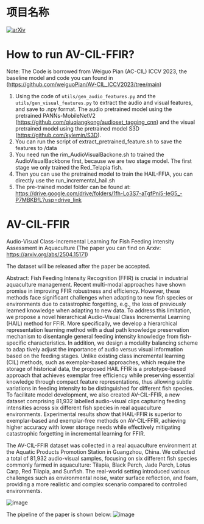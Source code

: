 # 项目名称
[![arXiv](https://img.shields.io/badge/arXiv-Paper-<COLOR>.svg)](https://arxiv.org/abs/2504.15171) 

# How to run AV-CIL-FFIR?

Note: The Code is borrowed from Weiguo Pian (AC-CIL) ICCV 2023, the baseline model and code you can found in (https://github.com/weiguoPian/AV-CIL_ICCV2023/tree/main)

1. Using the code of `utils/gen_audio_features.py` and the `utils/gen_visual_features.py` to extract the audio and visual features, and save to .npy format. The audio pretrained model using the pretrained PANNs-MobileNetV2 (https://github.com/qiuqiangkong/audioset_tagging_cnn) and the visual pretrained model using the pretrained model S3D (https://github.com/kylemin/S3D).
2. You can run the script of extract_pretrained_feature.sh to save the features to /data
3. You need run the rim_AudioVisualBackone.sh to trained the AudioVisualBackbone first, because we are two stage model. The first stage we only trained the Red_Telapia fish.
4. Then you can use the pretrained model to train the HAIL-FFIA, you can directly use the run_incremental_hail.sh
6. The pre-trained model folder can be found at: https://drive.google.com/drive/folders/1fh-Lo3S7-aTgfPni5-IeG5_-P7MBKBfL?usp=drive_link


# AV-CIL-FFIR
Audio-Visual Class-Incremental Learning for Fish Feeding intensity Assessment in Aquaculture (The paper you can find on Arxiv: https://arxiv.org/abs/2504.15171)

The dataset will be released after the paper be accepted.


Abstract: Fish Feeding Intensity Recognition (FFIR) is crucial in industrial aquaculture management. Recent multi-modal approaches have shown promise in improving FFIR robustness and efficiency. However, these methods face significant challenges when adapting to new fish species or environments due to catastrophic forgetting, e.g., the loss of previously learned knowledge when adapting to new data. To address this limitation, we propose a novel hierarchical Audio-Visual Class Incremental Learning (HAIL) method for FFIR. More specifically, we develop a hierarchical representation learning method with a dual path knowledge preservation mechanism to disentangle general feeding intensity knowledge from fish-specific characteristics. In addition, we design a modality balancing scheme to adap tively adjust the importance of audio versus visual information based on the feeding stages. Unlike existing class incremental learning (CIL) methods, such as exemplar-based approaches, which require the storage of historical data, the proposed HAIL FFIR is a prototype-based approach that achieves exemplar free efficiency while preserving essential knowledge through compact feature representations, thus allowing subtle variations in feeding intensity to be distinguished for different fish species. To facilitate model development, we also created AV-CIL-FFIR, a new dataset comprising 81,932 labelled audio-visual clips capturing feeding intensities across six different fish species in real aquaculture environments. Experimental results show that HAIL-FFIR is superior to exemplar-based and exemplar-free methods on AV-CIL-FFIR, achieving higher accuracy with lower storage needs while effectively mitigating catastrophic forgetting in incremental learning for FFIR.


The AV-CIL-FFIR dataset was collected in a real aquaculture environment at the Aquatic Products Promotion Station in Guangzhou, China. We collected a total of 81,932 audio-visual samples, focusing on six different fish species commonly farmed in aquaculture: Tilapia, Black Perch, Jade Perch, Lotus Carp, Red Tilapia, and Sunfish. The real-world setting introduced various challenges such as environmental noise, water surface reflection, and foam, providing a more realistic and complex scenario compared to controlled environments.
 
![image](https://github.com/FishMaster93/AV-CIL-FFIR/blob/images/CIL_dataset.png) 


The pipeline of the paper is shown below:
![image](https://github.com/FishMaster93/AV-CIL-FFIR/blob/images/framework.png) 